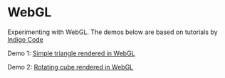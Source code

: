 # WebGL
 Experimenting with WebGL. The demos below are based on tutorials by [Indigo Code]()

Demo 1: [Simple triangle rendered in WebGL](WebGL_01_Triangle.html)

Demo 2: [Rotating cube rendered in WebGL](WebGL_02_Rotating_Cube.html)